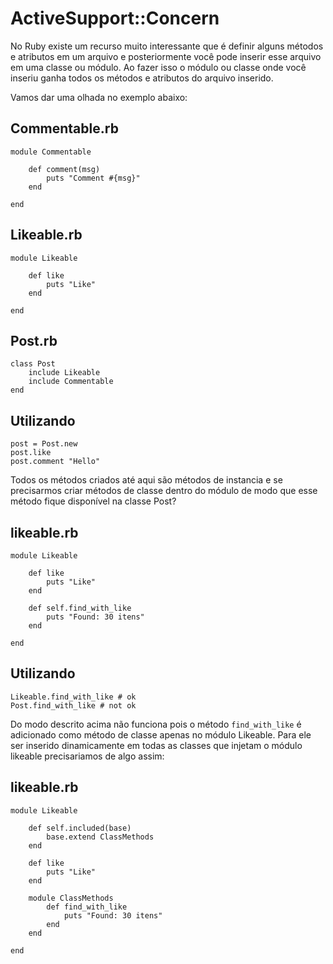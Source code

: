 # ActiveSupport::Concern

No Ruby existe um recurso muito interessante que é definir alguns métodos e atributos em um arquivo e posteriormente você pode inserir esse arquivo em uma classe ou módulo. Ao fazer isso o módulo ou classe onde você inseriu ganha todos os métodos e atributos do arquivo inserido. 

Vamos dar uma olhada no exemplo abaixo:

## Commentable.rb
	module Commentable
			
		def comment(msg)
			puts "Comment #{msg}"
		end

	end

## Likeable.rb
	module Likeable
		
		def like
			puts "Like"
		end

	end

## Post.rb
	class Post
  		include Likeable
  		include Commentable
	end

## Utilizando
	post = Post.new
	post.like
	post.comment "Hello"


Todos os métodos criados até aqui são métodos de instancia e se precisarmos criar métodos de classe dentro do módulo de modo que esse método fique disponível na classe Post?

## likeable.rb
	module Likeable

		def like
			puts "Like"
		end
		
		def self.find_with_like
			puts "Found: 30 itens"
		end
		
	end

## Utilizando
	Likeable.find_with_like # ok
	Post.find_with_like # not ok


Do modo descrito acima não funciona pois o método `find_with_like` é adicionado como método de classe apenas no módulo Likeable. Para ele ser inserido dinamicamente em todas as classes que injetam o módulo likeable precisariamos de algo assim:


## likeable.rb
	module Likeable
		
		def self.included(base)
			base.extend ClassMethods
		end

		def like
			puts "Like"
		end
		
		module ClassMethods
			def find_with_like
				puts "Found: 30 itens"
			end
		end
		
	end